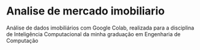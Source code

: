 # Analise de mercado imobiliario
Análise de dados imobiliários com Google Colab, realizada para a disciplina de Inteligência Computacional da minha graduação em Engenharia de Computação
